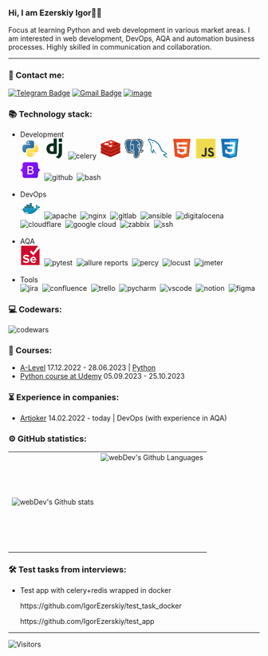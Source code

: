 ### Hi, I am Ezerskiy Igor👋😄

<p>
Focus at learning Python and web development in various market areas. I am interested in web development, DevOps, AQA and automation business processes.
Highly skilled in communication and collaboration.
</p>

---
### 📨 Contact me:
[![Telegram Badge](https://img.shields.io/badge/Telegram-2CA5E0?style=for-the-badge&logo=telegram&logoColor=white)](https://t.me/go_k3nny) [![Gmail Badge](https://img.shields.io/badge/Gmail-D14836?style=for-the-badge&logo=gmail&logoColor=white)](mailto:ezerskiyigor2000@gmail.com) [![image](https://img.shields.io/badge/LinkedIn-0077B5?style=for-the-badge&logo=linkedin&logoColor=white)](https://www.linkedin.com/in/igorezerskiy)

### 📚 Technology stack:
- Development
  <div>
    <img src="https://github.com/devicons/devicon/blob/master/icons/python/python-original.svg" title="python" alt="python" width="40" height="40"/>&nbsp
    <img src="https://github.com/devicons/devicon/blob/master/icons/django/django-plain.svg" title="django/django-rest" alt="django/django-rest" width="40" height="40"/>&nbsp
    <img src="https://upload.wikimedia.org/wikipedia/commons/1/19/Celery_logo.png" title="celery" alt="celery" width="40" height="40"/>&nbsp
    <img src="https://github.com/devicons/devicon/blob/master/icons/redis/redis-original.svg" title="redis" alt="redis" width="40" height="40"/>&nbsp
    <img src="https://github.com/devicons/devicon/blob/master/icons/postgresql/postgresql-original.svg" title="postgresql" alt="postgresql" width="40" height="40"/>&nbsp
    <img src="https://github.com/devicons/devicon/blob/master/icons/mysql/mysql-original.svg" title="mysql" alt="mysql" width="40" height="40"/>&nbsp
    <img src="https://github.com/devicons/devicon/blob/master/icons/html5/html5-original.svg" title="html" alt="html" width="40" height="40"/>&nbsp
    <img src="https://github.com/devicons/devicon/blob/master/icons/javascript/javascript-original.svg" title="js" alt="js" width="40" height="40"/>&nbsp
    <img src="https://github.com/devicons/devicon/blob/master/icons/css3/css3-original.svg" title="css" alt="css" width="40" height="40"/>&nbsp
    <img src="https://github.com/devicons/devicon/blob/master/icons/bootstrap/bootstrap-original.svg" title="bootstrap" alt="bootstrap" width="40" height="40"/>&nbsp
    <img src="https://github.com/IgorEzerskiy/devicon/blob/master/icons/github/github-original.svg" title="github" alt="github" width="40" height="40"/>&nbsp
    <img src="https://github.com/IgorEzerskiy/devicon/blob/master/icons/bash/bash-plain.svg" title="bash" alt="bash" width="40" height="40"/>&nbsp
  </div>
  <br>
- DevOps
  <div>
    <img src="https://github.com/devicons/devicon/blob/master/icons/docker/docker-original.svg" title="docker" alt="docker" width="40" height="40"/>&nbsp
    <img src="https://github.com/IgorEzerskiy/devicon/blob/master/icons/apache/apache-original.svg" title="apache" alt="apache" width="40" height="40"/>&nbsp
    <img src="https://github.com/IgorEzerskiy/devicon/blob/master/icons/nginx/nginx-original.svg" title="nginx" alt="nginx" width="40" height="40"/>&nbsp
    <img src="https://github.com/IgorEzerskiy/devicon/blob/master/icons/gitlab/gitlab-original.svg" title="gitlab" alt="gitlab" width="40" height="40"/>&nbsp
    <img src="https://www.davidprat.com/wp-content/uploads/2022/04/ansible-1.jpeg" title="ansible" alt="ansible" width="40" height="40"/>&nbsp
    <img src="https://github.com/IgorEzerskiy/devicon/blob/master/icons/digitalocean/digitalocean-original.svg" title="digitalocena" alt="digitalocena" width="40" height="40"/>&nbsp
    <img src="https://upload.wikimedia.org/wikipedia/commons/thumb/9/94/Cloudflare_Logo.png/480px-Cloudflare_Logo.png" title="cloudflare" alt="cloudflare" width="40" height="40"/>&nbsp
    <img src="https://github.com/IgorEzerskiy/devicon/blob/master/icons/googlecloud/googlecloud-original.svg" title="google cloud" alt="google cloud" width="40" height="40"/>&nbsp
    <img src="https://upload.wikimedia.org/wikipedia/commons/thumb/5/5d/Zabbix_logo_square.svg/2500px-Zabbix_logo_square.svg.png" title="zabbix" alt="zabbix" width="40" height="40"/>&nbsp
    <img src="https://upload.wikimedia.org/wikipedia/commons/0/00/Unofficial_SSH_Logo.svg" title="ssh" alt="ssh" width="40" height="40"/>&nbsp
  </div>
  <br>
- AQA
  <div>
    <img src="https://github.com/devicons/devicon/blob/master/icons/selenium/selenium-original.svg" title="selenium" alt="selenium" width="40" height="40"/>&nbsp
    <img src="https://github.com/IgorEzerskiy/devicon/blob/master/icons/pytest/pytest-original.svg" title="pytest" alt="pytest" width="40" height="40"/>&nbsp
    <img src="https://avatars.githubusercontent.com/u/5879127?s=280&v=4" title="allure reports" alt="allure reports" width="40" height="40"/>&nbsp
    <img src="https://images.crunchbase.com/image/upload/c_lpad,f_auto,q_auto:eco,dpr_1/rwgv0yumrzt6uuce9jtm" title="percy" alt="percy" width="40" height="40"/>&nbsp
    <img src="https://pbs.twimg.com/profile_images/1867636195/locust-logo-orignal_400x400.png" title="locust" alt="locust" width="40" height="40"/>&nbsp
    <img src="https://jmeter.apache.org/images/jmeter_square.svg" title="jmeter" alt="jmeter" width="40" height="40"/>&nbsp
  </div>
  <br>
- Tools
  <div>
    <img src="https://github.com/IgorEzerskiy/devicon/blob/master/icons/jira/jira-original.svg" title="jira" alt="jira" width="40" height="40"/>&nbsp
    <img src="https://github.com/IgorEzerskiy/devicon/blob/master/icons/confluence/confluence-original.svg" title="confluence" alt="confluence" width="40" height="40"/>&nbsp
    <img src="https://github.com/IgorEzerskiy/devicon/blob/master/icons/trello/trello-plain.svg" title="trello" alt="trello" width="40" height="40"/>&nbsp
    <img src="https://upload.wikimedia.org/wikipedia/commons/thumb/1/1d/PyCharm_Icon.svg/2048px-PyCharm_Icon.svg.png" title="pycharm" alt="pycharm" width="40" height="40"/>&nbsp
    <img src="https://github.com/IgorEzerskiy/devicon/blob/master/icons/vscode/vscode-original.svg" title="vscode" alt="vscode" width="40" height="40"/>&nbsp
    <img src="https://upload.wikimedia.org/wikipedia/commons/4/45/Notion_app_logo.png" title="notion" alt="notion" width="40" height="40"/>&nbsp
    <img src="https://github.com/IgorEzerskiy/devicon/blob/master/icons/figma/figma-original.svg" title="figma" alt="figma" width="40" height="40"/>&nbsp
  </div>
  
### 💻 Codewars:

![codewars](https://www.codewars.com/users/IgorEzerskiy/badges/large)

### 📖 Courses:
- [A-Level](https://a-level.com.ua/) 17.12.2022 - 28.06.2023 | [Python](https://a-level.com.ua/courses/python-online/)
- [Python course at Udemy](https://www.udemy.com/course/python-ru/) 05.09.2023 - 25.10.2023

### ⏳ Experience in companies:
- [Artjoker](https://artjoker.ua/ru/) 14.02.2022 - today | DevOps (with experience in AQA)

### ⚙️ GitHub statistics:

<table>
  <tr>
    <td>
      <img align="left" src="http://github-readme-streak-stats.herokuapp.com?user=IgorEzerskiy&theme=dark&background=000000" alt="webDev's Github stats" />
    </td>
    <td>
      <img height="195px" align="right" alt="webDev's Github Languages" src="https://github-readme-stats-sigma-five.vercel.app/api/top-langs/?username=IgorEzerskiy&layout=compact&theme=vision-friendly-dark" />
    </td>
  </tr>
</table>

### 🛠 Test tasks from interviews:
  - Test app with celery+redis wrapped in docker<br>
    <p>https://github.com/IgorEzerskiy/test_task_docker</p>
    <p></p>https://github.com/IgorEzerskiy/test_app</p>
---
![Visitors](https://api.visitorbadge.io/api/visitors?path=IgorEzerskiy&countColor=%2337d67a&style=flat)
